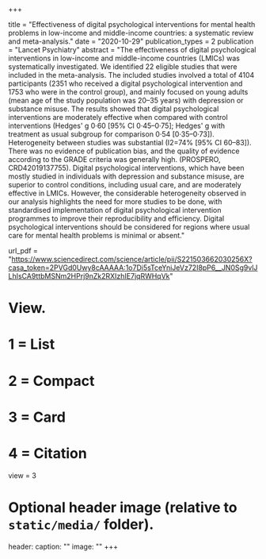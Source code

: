 +++

title =  "Effectiveness of digital psychological interventions for mental health problems in low-income and middle-income countries: a systematic review and meta-analysis." 
date = "2020-10-29" 
publication_types = 2
publication = "Lancet Psychiatry" 
abstract = "The effectiveness of digital psychological interventions in low-income and middle-income countries (LMICs) was systematically investigated. We identified 22 eligible studies that were included in the meta-analysis. The included studies involved a total of 4104 participants (2351 who received a digital psychological intervention and 1753 who were in the control group), and mainly focused on young adults (mean age of the study population was 20–35 years) with depression or substance misuse. The results showed that digital psychological interventions are moderately effective when compared with control interventions (Hedges' g 0·60 [95% CI 0·45–0·75]; Hedges' g with treatment as usual subgroup for comparison 0·54 [0·35–0·73]). Heterogeneity between studies was substantial (I2=74% [95% CI 60–83]). There was no evidence of publication bias, and the quality of evidence according to the GRADE criteria was generally high. (PROSPERO, CRD42019137755). Digital psychological interventions, which have been mostly studied in individuals with depression and substance misuse, are superior to control conditions, including usual care, and are moderately effective in LMICs. However, the considerable heterogeneity observed in our analysis highlights the need for more studies to be done, with standardised implementation of digital psychological intervention programmes to improve their reproducibility and efficiency. Digital psychological interventions should be considered for regions where usual care for mental health problems is minimal or absent." 

url_pdf = "https://www.sciencedirect.com/science/article/pii/S221503662030256X?casa_token=2PVGd0Uwy8cAAAAA:1o7Di5sTceYniJeVz72I8pP6__JN0Sg9vlJLhIsCA9ttbMSNm2HPrj9nZk2RXIzhIE7jqRWHqVk" 


# View.
#   1 = List
#   2 = Compact
#   3 = Card
#   4 = Citation
view = 3

# Optional header image (relative to `static/media/` folder).
header:
  caption: ""
  image: ""
+++
